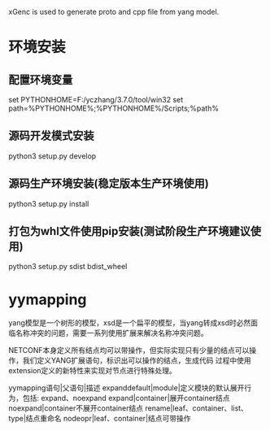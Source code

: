 xGenc is used to generate proto and cpp file from yang model.

# 环境安装

## 配置环境变量

set PYTHONHOME=F:/yczhang/3.7.0/tool/win32
set path=%PYTHONHOME%;%PYTHONHOME%/Scripts;%path%

## 源码开发模式安装

python3 setup.py develop

## 源码生产环境安装(稳定版本生产环境使用)

python3 setup.py install

## 打包为whl文件使用pip安装(测试阶段生产环境建议使用)

python3 setup.py sdist bdist_wheel


# yymapping

  yang模型是一个树形的模型，xsd是一个扁平的模型，当yang转成xsd时必然面临名称冲突的问题，需要一系列使用扩展来解决名称冲突问题。

  NETCONF本身定义所有结点均可以带操作，但实际实现只有少量的结点可以操作，我们定义YANG扩展语句，标识出可以操作的结点，生成代码
过程中使用extension定义的新特性来实现对节点进行特殊处理。

yymapping语句|父语句|描述
expanddefault|module|定义模块的默认展开行为，包括: expand、noexpand
expand|container|展开container结点
noexpand|container不展开container结点
rename|leaf、container、list、type|结点重命名
nodeopr|leaf、container|结点可带操作
